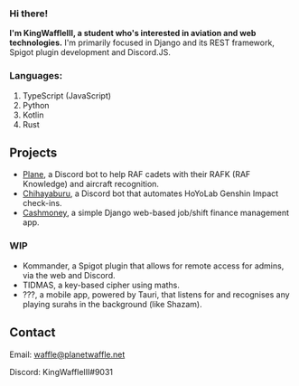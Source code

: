 ### Hi there!

**I'm KingWaffleIII, a student who's interested in aviation and web technologies.**
I'm primarily focused in Django and its REST framework, Spigot plugin development and Discord.JS.

### Languages:
1. TypeScript (JavaScript)
2. Python
3. Kotlin
4. Rust

## Projects
- [Plane](https://github.com/KingWaffleIII/plane), a Discord bot to help RAF cadets with their RAFK (RAF Knowledge) and aircraft recognition.
- [Chihayaburu](https://github.com/KingWaffleIII/chihayaburu), a Discord bot that automates HoYoLab Genshin Impact check-ins.
- [Cashmoney](https://github.com/KingWaffleIII/cashmoney), a simple Django web-based job/shift finance management app.

### WIP
- Kommander, a Spigot plugin that allows for remote access for admins, via the web and Discord.
- TIDMAS, a key-based cipher using maths.
- ???, a mobile app, powered by Tauri, that listens for and recognises any playing surahs in the background (like Shazam).

## Contact
Email: waffle@planetwaffle.net

Discord: KingWaffleIII#9031
